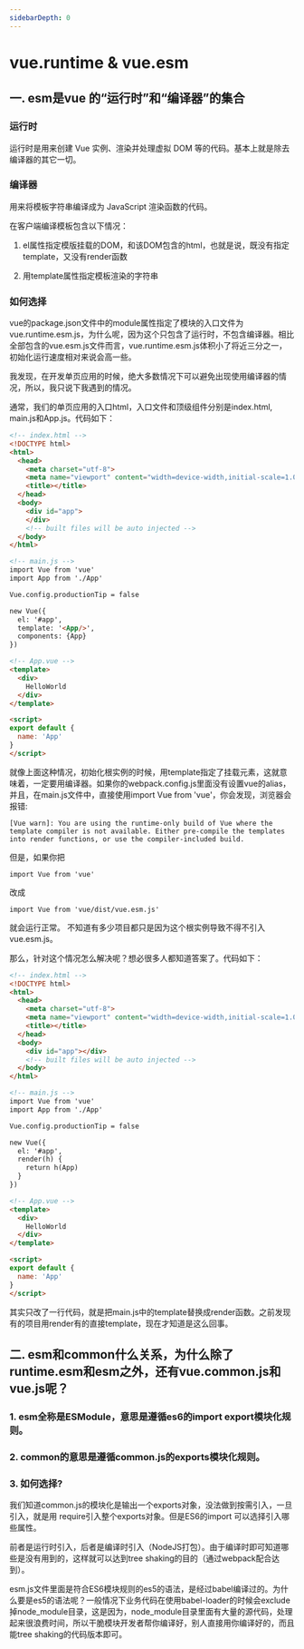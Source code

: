 ```yaml
---
sidebarDepth: 0
---
```

# vue.runtime & vue.esm

## 一. esm是vue 的“运行时”和“编译器”的集合

### 运行时

运行时是用来创建 Vue 实例、渲染并处理虚拟 DOM 等的代码。基本上就是除去编译器的其它一切。


### 编译器

用来将模板字符串编译成为 JavaScript 渲染函数的代码。

在客户端编译模板包含以下情况：

1. el属性指定模版挂载的DOM，和该DOM包含的html，也就是说，既没有指定template，又没有render函数

2. 用template属性指定模板渲染的字符串

### 如何选择

vue的package.json文件中的module属性指定了模块的入口文件为vue.runtime.esm.js，为什么呢，因为这个只包含了运行时，不包含编译器。相比全部包含的vue.esm.js文件而言，vue.runtime.esm.js体积小了将近三分之一，初始化运行速度相对来说会高一些。

我发现，在开发单页应用的时候，绝大多数情况下可以避免出现使用编译器的情况，所以，我只说下我遇到的情况。

通常，我们的单页应用的入口html，入口文件和顶级组件分别是index.html, main.js和App.js。代码如下：

```html
<!-- index.html -->
<!DOCTYPE html>
<html>
  <head>
    <meta charset="utf-8">
    <meta name="viewport" content="width=device-width,initial-scale=1.0">
    <title></title>
  </head>
  <body>
    <div id="app">
    </div>
    <!-- built files will be auto injected -->
  </body>
</html>

<!-- main.js -->
import Vue from 'vue'
import App from './App'

Vue.config.productionTip = false

new Vue({
  el: '#app',
  template: '<App/>',
  components: {App}
})

<!-- App.vue -->
<template>
  <div>
    HelloWorld
  </div>
</template>

<script>
export default {
  name: 'App'
}
</script>
```

就像上面这种情况，初始化根实例的时候，用template指定了挂载元素，这就意味着，一定要用编译器。如果你的webpack.config.js里面没有设置vue的alias，并且，在main.js文件中，直接使用import Vue from 'vue'，你会发现，浏览器会报错:


```
[Vue warn]: You are using the runtime-only build of Vue where the template compiler is not available. Either pre-compile the templates into render functions, or use the compiler-included build.
```

但是，如果你把

```
import Vue from 'vue'
```
改成

```
import Vue from 'vue/dist/vue.esm.js'
```
就会运行正常。
不知道有多少项目都只是因为这个根实例导致不得不引入vue.esm.js。

那么，针对这个情况怎么解决呢？想必很多人都知道答案了。代码如下：


```html
<!-- index.html -->
<!DOCTYPE html>
<html>
  <head>
    <meta charset="utf-8">
    <meta name="viewport" content="width=device-width,initial-scale=1.0">
    <title></title>
  </head>
  <body>
    <div id="app"></div>
    <!-- built files will be auto injected -->
  </body>
</html>

<!-- main.js -->
import Vue from 'vue'
import App from './App'

Vue.config.productionTip = false

new Vue({
  el: '#app',
  render(h) {
    return h(App)
  }
})

<!-- App.vue -->
<template>
  <div>
    HelloWorld
  </div>
</template>

<script>
export default {
  name: 'App'
}
</script>
```
其实只改了一行代码，就是把main.js中的template替换成render函数。之前发现有的项目用render有的直接template，现在才知道是这么回事。

## 二. esm和common什么关系，为什么除了runtime.esm和esm之外，还有vue.common.js和vue.js呢？

### 1. esm全称是ESModule，意思是遵循es6的import export模块化规则。

### 2. common的意思是遵循common.js的exports模块化规则。

### 3. 如何选择?

我们知道common.js的模块化是输出一个exports对象，没法做到按需引入，一旦引入，就是用 require引入整个exports对象。但是ES6的import 可以选择引入哪些属性。

前者是运行时引入，后者是编译时引入（NodeJS打包）。由于编译时即可知道哪些是没有用到的，这样就可以达到tree shaking的目的（通过webpack配合达到）。

esm.js文件里面是符合ES6模块规则的es5的语法，是经过babel编译过的。为什么要是es5的语法呢？一般情况下业务代码在使用babel-loader的时候会exclude掉node_module目录，这是因为，node_module目录里面有大量的源代码，处理起来很浪费时间，所以干脆模块开发者帮你编译好，别人直接用你编译好的，而且能tree shaking的代码版本即可。
